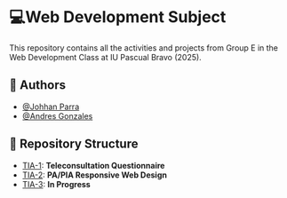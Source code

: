 
# 💻Web Development Subject

This repository contains all the activities and projects from Group E in the Web Development Class at IU Pascual Bravo (2025).

## 👥 Authors  

- [@Johhan Parra](https://github.com/MagicExist)  
- [@Andres Gonzales](https://github.com/Darkandrox) 
## 📁 Repository Structure

- [TIA-1](https://github.com/MagicExist/WebDevelopment/tree/main/TIA-1): **Teleconsultation Questionnaire**  
- [TIA-2](https://github.com/MagicExist/WebDevelopment/tree/main/TIA-2): **PA/PIA Responsive Web Design**  
- [TIA-3](https://github.com/MagicExist/WebDevelopment/tree/main/TIA-3): **In Progress**  

